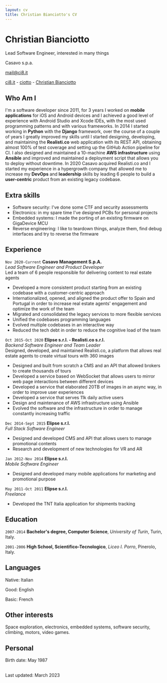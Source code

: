 ```yaml
---
layout: cv
title: Christian Bianciotto's CV
---
```

# Christian Bianciotto
Lead Software Engineer, interested in many things

Casavo s.p.a.<br/>

<a href="mail@ci8.it">mail@ci8.it</a>

<div id="webaddress">
  <a href="https://ci8.it"><i class="fas fa-home"></i> ci8.it</a> -
  <a href="https://github.com/ciotto"><i class="fab fa-github"></i> ciotto</a> -
  <a href="https://www.linkedin.com/in/ci8/?locale=en_US"><i class="fab fa-linkedin"></i> Christian Bianciotto</a>
</div>

## Who Am I

I'm a software developer since 2011, for 3 years I worked on **mobile applications** for iOS and Android devices and I achieved a good level of experience with Android Studio and Xcode IDEs, with the most used programming patterns and with various frameworks.
In 2014 I started working in **Python** with the **Django** framework, over the course of a couple of years I greatly improved my skills until I started designing, developing, and maintaining the **Realisti.co** web application with its REST API, obtaining almost 100% of test coverage and setting up the GitHub Action pipeline for CI. I also designed and maintained a 10-machine **AWS infrastructure** using **Ansible** and improved and maintained a deployment script that allows you to deploy without downtime.
In 2020 Casavo acquired Realisti.co and I started my experience in a hypergrowth company that allowed me to increase my **DevOps** and **leadership** skills by leading 6 people to build a **user-centric** product from an existing legacy codebase.

## Extra skills

- Software security: I've done some CTF and security assessments
- Electronics: in my spare time I've designed PCBs for personal projects
- Embedded systems: I made the porting of an existing firmware on GigaDevice MCU
- Reverse engineering: I like to teardown things, analyze them, find debug interfaces and try to reverse the firmware  

## Experience

`Nov 2020-Current`
**Casavo Management S.p.A.**<br>
*Lead Software Engineer and Product Developer*<br>
Led a team of 6 people responsible for delivering content to real estate agents
- Developed a more consistent product starting from an existing codebase with a customer-centric approach
- Internationalized, opened, and aligned the product offer to Spain and Portugal in order to increase real estate agents' engagement and optimize the work of the team
- Migrated and consolidated the legacy services to more flexible services
- Unified the codebases programming languages 
- Evolved multiple codebases in an interactive way
- Reduced the tech debt in order to reduce the cognitive load of the team

`Oct 2015-Oct 2020`
**Elipse s.r.l. - Realisti.co s.r.l.**<br>
*Backend Software Engineer and Team Leader*<br>
Designed, developed, and maintained Realisti.co, a platform that allows real estate agents to create virtual tours with 360 images
- Designed and built from scratch a CMS and an API that allowed brokers to create thousands of tours
- Developed a service based on WebSocket that allows users to mirror web page interactions between different devices
- Developed a service that elaborated 20TB of images in an async way, in order to improve user experiences
- Developed a service that serves 11k daily active users
- Design and maintenance of AWS infrastructure using Ansible
- Evolved the software and the infrastructure in order to manage constantly increasing traffic

`Dec 2014-Sept 2015`
**Elipse s.r.l.**<br>
*Full Stack Software Engineer*<br>
- Designed and developed CMS and API that allows users to manage promotional contents
- Research and development of new technologies for VR and AR

`Jan 2012-Nov 2014`
**Elipse s.r.l.**<br>
*Mobile Software Engineer*<br>
- Designed and developed many mobile applications for marketing and promotional purpose

`May 2011-Oct 2011`
**Elipse s.r.l.**<br>
*Freelance*<br>
- Developed the TNT Italia application for shipments tracking

## Education

`2007-2014`
**Bachelor's degree, Computer Science**, *University of Turin*, Turin, Italy.

`2001-2006`
**High School, Scientifico-Tecnologico**, *Liceo I. Porro*, Pinerolo, Italy.

## Languages

Native: Italian

Good: English

Basic: French

## Other interests
Space exploration, electronics, embedded systems, software security, climbing, motors, video games.

## Personal
Birth date: May 1987

<br/>Last updated: March 2023<br/><br/>
